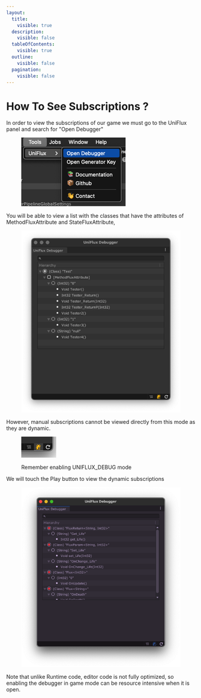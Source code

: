 ```yaml
---
layout:
  title:
    visible: true
  description:
    visible: false
  tableOfContents:
    visible: true
  outline:
    visible: false
  pagination:
    visible: false
---
```


# How To See Subscriptions ?

In order to view the subscriptions of our game we must go to the UniFlux panel and search for "Open Debugger"

<figure><img src="../.gitbook/assets/Captura de pantalla 2024-05-20 a las 1.41.23.png" alt=""><figcaption></figcaption></figure>

You will be able to view a list with the classes that have the attributes of MethodFluxAttribute and StateFluxAttribute,&#x20;

<figure><img src="../.gitbook/assets/Captura de pantalla 2024-05-20 a las 1.43.29.png" alt=""><figcaption></figcaption></figure>

However, manual subscriptions cannot be viewed directly from this mode as they are dynamic.

<figure><img src="../.gitbook/assets/Captura de pantalla 2024-05-20 a las 1.45.58.png" alt=""><figcaption><p>Remember enabling UNIFLUX_DEBUG mode</p></figcaption></figure>

We will touch the Play button to view the dynamic subscriptions

<figure><img src="../.gitbook/assets/Captura de pantalla 2024-05-20 a las 1.48.02.png" alt=""><figcaption></figcaption></figure>

Note that unlike Runtime code, editor code is not fully optimized, so enabling the debugger in game mode can be resource intensive when it is open.
